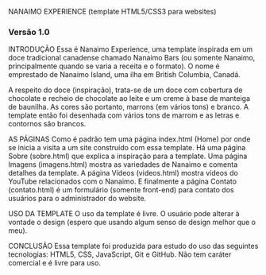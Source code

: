 NANAIMO EXPERIENCE (template HTML5/CSS3 para websites)
### Versão 1.0 ###

INTRODUÇÃO
Essa é Nanaimo Experience, uma template inspirada em um doce tradicional canadense chamado Nanaimo Bars (ou somente Nanaimo, principalmente quando se varia a receita e o formato). O nome é emprestado de Nanaimo Island, uma ilha em British Columbia, Canadá.

A respeito do doce (inspiração), trata-se de um doce com cobertura de chocolate e recheio de chocolate ao leite e um creme à base de manteiga de baunilha. As cores são portanto, marrons (em vários tons) e branco. A template então foi desenhada com vários tons de marrom e as  letras e contornos são brancos.

AS PÁGINAS
Como é padrão tem uma página index.html (Home) por onde se inicia a visita a um site construído com essa template. Há uma página Sobre (sobre.html) que explica a inspiração para a template. Uma página Imagens (imagens.html) mostra as variedades de Nanaimo e comenta detalhes da template. A página Vídeos (videos.html) mostra vídeos do YouTube relacionados com o Nanaimo. E finalmente a página Contato (contato.html) é um formulário (somente front-end) para contato dos usuários para o administrador do website.

USO DA TEMPLATE
O uso da template é livre. O usuário pode alterar à vontade o design (espero que usando algum senso de design melhor que o meu).

CONCLUSÃO
Essa template foi produzida para estudo do uso das seguintes tecnologias: HTML5, CSS, JavaScript, Git e GitHub. Não tem caráter comercial e é livre para uso.

